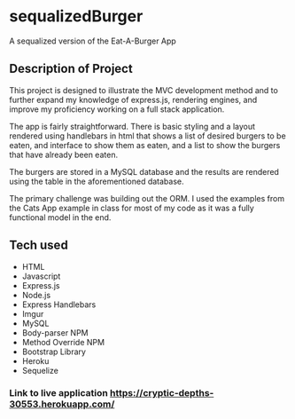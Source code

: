 # sequalizedBurger
A sequalized version of the Eat-A-Burger App

## Description of Project

This project is designed to illustrate the MVC development method and to further expand my knowledge of express.js, rendering engines, and improve my proficiency working on a full stack application. 

The app is fairly straightforward. There is basic styling and a layout rendered using handlebars in html that shows a list of desired burgers to be eaten, and interface to show them as eaten, and a list to show the burgers that have already been eaten. 

The burgers are stored in a MySQL database and the results are rendered using the table in the aforementioned database. 

The primary challenge was building out the ORM. I used the examples from the Cats App example in class for most of my code as it was a fully functional model in the end. 

## Tech used

* HTML
* Javascript
* Express.js
* Node.js
* Express Handlebars
* Imgur
* MySQL
* Body-parser NPM
* Method Override NPM
* Bootstrap Library
* Heroku
* Sequelize

### Link to live application https://cryptic-depths-30553.herokuapp.com/
